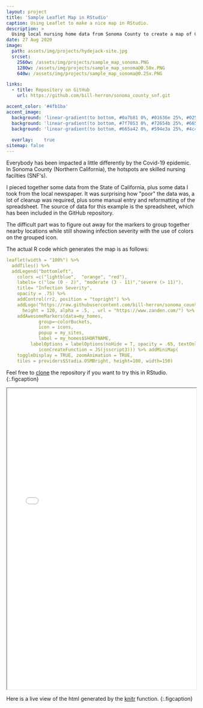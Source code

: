 ```yaml
---
layout: project
title: 'Sample Leaflet Map in RStudio'
caption: Using Leaflet to make a nice map in RStudio.
description: >
  Using local nursing home data from Sonoma County to create a map of Covid-19 infections.
date: 27 Aug 2020
image: 
  path: assets/img/projects/hydejack-site.jpg
  srcset: 
    2560w: /assets/img/projects/sample_map_sonoma.PNG
    1280w: /assets/img/projects/sample_map_sonoma@0.50x.PNG
    640w: /assets/img/projects/sample_map_sonoma@0.25x.PNG

links: 
  - title: Repository on GitHub
    url: https://github.com/bill-herron/sonoma_county_snf.git

accent_color: '#4fb1ba'
accent_image:
  background: 'linear-gradient(to bottom, #0a7b81 0%, #01636e 25%, #02505b 50%, #073a4a 75%, #082e39 100%)'
  background: 'linear-gradient(to bottom, #7f7053 0%, #72654b 25%, #665a42 50%, #594e3a 75%, #4c4332 100% )'
  background: 'linear-gradient(to bottom, #665a42 0%, #594e3a 25%, #4c4332 50%, #40382a 75%, #332d21 100% )'
  
  overlay:    true
sitemap: false
---
```


Everybody has been impacted a little differently by the Covid-19 epidemic.  In Sonoma County (Northern California),
the hotspots are skilled nursing facilties (SNF's).  

I pieced together some data from the State of California, plus some data I took from the local newspaper.
It was surprising how "poor" the data was, a lot of cleanup was required, plus some manual entry and reformatting
of the spreadsheet.  The source of data for this example is the spreadsheet, which has been included
in the GitHub repository.

The difficult part was to figure out away for the markers to group together nearby locations
while still showing infection severity with the use of colors on the grouped icon.

The actual R code which generates the map is as follows:
```yml
leaflet(width = "100%") %>%
  addTiles() %>%
  addLegend("bottomleft", 
    colors =c("lightblue",  "orange", "red"),
    labels= c("low (0 - 2)", "moderate (3 - 11)","severe (> 11)"),  
    title= "Infection Severity",
    opacity = .75) %>%
    addControl(rr2, position = "topright") %>%
    addLogo("https://raw.githubusercontent.com/bill-herron/sonoma_county_snf/master/Zanden-Logo.PNG", width = 120,
      height = 120, alpha = .5, , url = "https://www.zanden.com/") %>% 
    addAwesomeMarkers(data=my_homes,
            group=~colorBuckets,
            icon = icons,
            popup = my_sites,
            label = my_homes$SHORTNAME,
         labelOptions = labelOptions(noHide = T, opacity = .65, textOnly = FALSE, textsize = "10px", direction = "right"), clusterOptions = markerClusterOptions(
            iconCreateFunction = JS(jsscript3))) %>% addMiniMap(
    toggleDisplay = TRUE, zoomAnimation = TRUE,
    tiles = providers$Stadia.OSMBright, height=100, width=150)
```

Feel free to [clone](https://github.com/bill-herron/sonoma_county_snf.git) the repository if you want to try this in RStudio.
{:.figcaption}

<iframe src="/assets/covid-19-sonoma-county.html" frameborder="1" style="overflow:hidden;width:100%" marginwidth="0" width = "100%" height = "800"></iframe>

Here is a live view of the html generated by the [knitr](https://www.r-project.org/nosvn/pandoc/knitr.html) function.
{:.figcaption}

